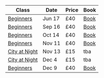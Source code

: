 Class     | Date   | Price | Book
----------|--------|---------|------
[Beginners](/beginners-photography/) | Jun 17 | £40 | <a href="https://ti.to/photo-school/[Beginners](/beginners-photography/)-photography-stirchley-june-17" class="btn btn--primary">Book</a>
[Beginners](/beginners-photography/) | Sep 16 | £40 | <a href="https://ti.to/photo-school/[Beginners](/beginners-photography/)-photography-stirchley-sept-18" class="btn btn--primary">Book</a>
[Beginners](/beginners-photography/) | Oct 14 | £40 | <a href="https://ti.to/photo-school/[Beginners](/beginners-photography/)-photography-stirchley-oct-18" class="btn btn--primary">Book</a>
[Beginners](/beginners-photography/) | Nov 11 | £40 | <a href="https://ti.to/photo-school/[Beginners](/beginners-photography/)-photography-stirchley-nov-18" class="btn btn--primary">Book</a>
[City at Night](/city-at-night) | Nov 13 | £15 | tba
[City at Night](/city-at-night) | Dec 4 | £15 | tba
[Beginners](/beginners-photography/) | Dec 9  | £40 | <a href="https://ti.to/photo-school/[Beginners](/beginners-photography/)-photography-stirchley-dec-18" class="btn btn--primary">Book</a>

